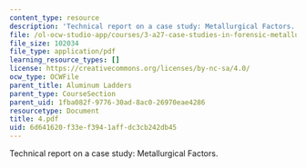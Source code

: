 ```yaml
---
content_type: resource
description: 'Technical report on a case study: Metallurgical Factors.'
file: /ol-ocw-studio-app/courses/3-a27-case-studies-in-forensic-metallurgy-fall-2007/6d641620f33ef3941affdc3cb242db45_4.pdf
file_size: 102034
file_type: application/pdf
learning_resource_types: []
license: https://creativecommons.org/licenses/by-nc-sa/4.0/
ocw_type: OCWFile
parent_title: Aluminum Ladders
parent_type: CourseSection
parent_uid: 1fba082f-9776-30ad-8ac0-26970eae4286
resourcetype: Document
title: 4.pdf
uid: 6d641620-f33e-f394-1aff-dc3cb242db45
---
```

Technical report on a case study: Metallurgical Factors.